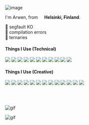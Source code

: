 ![image](https://raw.githubusercontent.com/BrunnerLivio/brunnerlivio/master/images/welcome.png)

<p> I'm Arwen, from <img src="https://cdn-icons-png.flaticon.com/128/197/197585.png" width="13"/> <b>Helsinki, Finland</b>. </p>

🌟 segfault KO  
🤝 compilation errors  
🚀 ternaries


<h4 align="left">Things I Use (Technical)</h4>

<p>
  <img src="https://img.shields.io/badge/C-00599C?style=for-the-badge&logoColor=white" />
  <img src="https://img.shields.io/badge/C%23-00599C?style=for-the-badge&logo=c-sharp&logoColor=white" />
  <img src="https://img.shields.io/badge/C%2B%2B-00599C?style=for-the-badge&logoColor=white" />
  <img src="https://img.shields.io/badge/Python-14354C?style=for-the-badge&logo=python&logoColor=white" />
  <img src="https://img.shields.io/badge/Swift-FA7343?style=for-the-badge&logo=swift&logoColor=white" />
  <img src="https://img.shields.io/badge/HTML-239120?style=for-the-badge&logo=html5&logoColor=white" />
  <img src="https://img.shields.io/badge/CSS-239120?&style=for-the-badge&logo=css3&logoColor=white" />
  <img src="https://img.shields.io/badge/JavaScript-323330?style=for-the-badge&logo=javascript&logoColor=F7DF1E" />
  <img src="https://img.shields.io/badge/Linux-323330?style=for-the-badge&logo=linux&logoColor=F7DF1E" />
  <img src="https://img.shields.io/badge/iOS-000000?style=for-the-badge&logoColor=white" />
  <img src="https://img.shields.io/badge/mac%20OS-000000?style=for-the-badge&logoColor=white" />
</p>

<h4 align="left">Things I Use (Creative)</h4>

<p>
  <img src="https://img.shields.io/badge/Blender-black?style=for-the-badge&logo=blender&logoColor=white" />
  <img src="https://img.shields.io/badge/Unity-100000?style=for-the-badge&logo=unity&logoColor=white" />
  <img src="https://img.shields.io/badge/ZBrush-black?style=for-the-badge" />
  <img src="https://img.shields.io/badge/Photoshop-black?style=for-the-badge&logo=adobe&logoColor=red" />
  <img src="https://img.shields.io/badge/Illustrator-black?style=for-the-badge" />
  <img src="https://img.shields.io/badge/Substance-black?style=for-the-badge" />
  <img src="https://img.shields.io/badge/Premiere-black?style=for-the-badge" />
  <img src="https://img.shields.io/badge/Lightroom-black?style=for-the-badge" />
  <img src="https://img.shields.io/badge/Fresco-black?style=for-the-badge" />
  <img src="https://img.shields.io/badge/Final Cut Pro-black?style=for-the-badge" />
  <img src="https://img.shields.io/badge/Procreate-black?style=for-the-badge" />
  <img src="https://img.shields.io/badge/Figma-black?style=for-the-badge" />
  <img src="https://img.shields.io/badge/Canva-black?style=for-the-badge" />

</p>

<br>



</br>


![gif](https://giffiles.alphacoders.com/105/105694.gif)

![gif](https://raw.githubusercontent.com/fnky/fnky/fnky/img/smile.gif)
